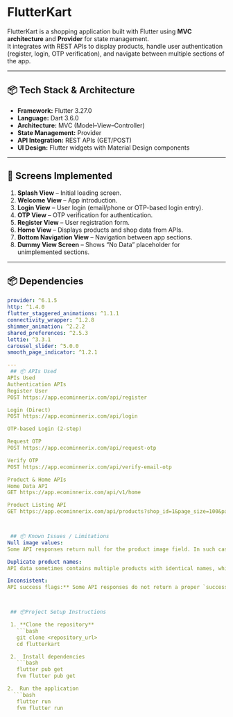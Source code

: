 # FlutterKart

FlutterKart is a shopping application built with Flutter using **MVC architecture** and **Provider** for state management.  
It integrates with REST APIs to display products, handle user authentication (register, login, OTP verification), and navigate between multiple sections of the app.

---

## 📦 Tech Stack & Architecture

- **Framework:** Flutter 3.27.0  
- **Language:** Dart 3.6.0  
- **Architecture:** MVC (Model–View–Controller)  
- **State Management:** Provider  
- **API Integration:** REST APIs (GET/POST)  
- **UI Design:** Flutter widgets with Material Design components

---

## 📱 Screens Implemented

1. **Splash View** – Initial loading screen.  
2. **Welcome View** – App introduction.  
3. **Login View** – User login (email/phone or OTP-based login entry).  
4. **OTP View** – OTP verification for authentication.  
5. **Register View** – User registration form.  
6. **Home View** – Displays products and shop data from APIs.  
7. **Bottom Navigation View** – Navigation between app sections.  
8. **Dummy View Screen** – Shows “No Data” placeholder for unimplemented sections.

---

## 📦 Dependencies

```yaml
provider: ^6.1.5
http: ^1.4.0
flutter_staggered_animations: ^1.1.1
connectivity_wrapper: ^1.2.8
shimmer_animation: ^2.2.2
shared_preferences: ^2.5.3
lottie: ^3.3.1
carousel_slider: ^5.0.0
smooth_page_indicator: ^1.2.1

---
 ## 📦 APIs Used
APIs Used
Authentication APIs
Register User
POST https://app.ecominnerix.com/api/register

Login (Direct)
POST https://app.ecominnerix.com/api/login

OTP-based Login (2-step)

Request OTP
POST https://app.ecominnerix.com/api/request-otp

Verify OTP
POST https://app.ecominnerix.com/api/verify-email-otp

Product & Home APIs
Home Data API
GET https://app.ecominnerix.com/api/v1/home

Product Listing API
GET https://app.ecominnerix.com/api/products?shop_id=1&page_size=100&page=1



 ## 📦 Known Issues / Limitations 
Null image values:
Some API responses return null for the product image field. In such cases, a default placeholder image is displayed.

Duplicate product names:
API data sometimes contains multiple products with identical names, which may affect the product list display.

Inconsistent:
API success flags:** Some API responses do not return a proper `success` field (e.g., `success = true/false`) or a consistent success message. Instead, they return partial data or messages like `"Data loaded successfully"` without a clear status flag, requiring extra handling on the client side.



 ## 📦Project Setup Instructions 

 1. **Clone the repository**
   ```bash
   git clone <repository_url>
   cd flutterkart

 2.  Install dependencies
   ```bash
   flutter pub get
   fvm flutter pub get

2.  Run the application
  ```bash
   flutter run
   fvm flutter run